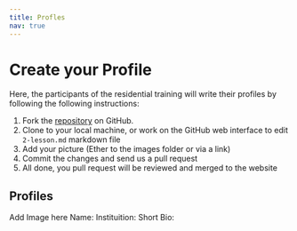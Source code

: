 ```yaml
---
title: Profles
nav: true
---
```


# Create your Profile

Here, the participants of the residential training will write their profiles by following the following instructions:

1. Fork the [repository](https://github.com/eanbit-rt2019/EANBiT-RT2019) on GitHub.
2. Clone to your local machine, or work on the GitHub web interface to edit `2-lesson.md` markdown file
3. Add your picture (Ether to the images folder or via a link)
4. Commit the changes and send us a pull request
5. All done, you pull request will be reviewed and merged to the website

## Profiles
Add Image here
Name: 
Instituition: 
Short Bio: 
